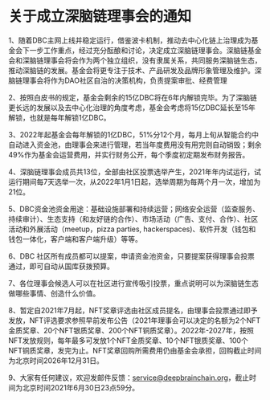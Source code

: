 # 关于成立深脑链理事会的通知

1、随着DBC主网上线并稳定运行，借鉴波卡机制，推动去中心化链上治理成为基金会下一步工作重点，经过充分酝酿和讨论，决定成立深脑链理事会。深脑链基金会和深脑链理事会将会作为两个独立组织，没有隶属关系，共同服务深脑链生态，推动深脑链的发展。基金会将更专注于技术、产品研发及品牌形象管理及维护。深脑链理事会将作为DAO社区自治的决策机构，负责提案审批、经费管理

2、按照白皮书的规定，基金会剩余的15亿DBC将在6年内解锁完毕。为了深脑链更长远的发展以及去中心化治理的角度考虑，基金会考虑将15亿DBC延长至15年解锁，也就是每年解锁1亿DBC。

3、2022年起基金会每年解锁的1亿DBC，51%分12个月，每月上旬从智能合约中自动进入资金池，由理事会来进行管理，若当年度费用没有用完则自动销毁；剩余49%作为基金会运营费用，并实行财务公开，每个季度初定期发布财务报告。

4、深脑链理事会成员共13位，全部由社区投票选举产生，2021年年内试运行，试运行期间每7天选举一次，从2022年1月1日起，选举周期为每两个月一次，增加为21位。

5、DBC资金池资金用途：基础设施部署和持续运营；网络安全运营（监查服务、持续审计）、生态支持（和友好链的合作）、市场活动（广告、支付、合作）、社区活动和外展活动（meetup，pizza parties, hackerspaces)、软件开发（钱包和钱包一体化，客户端和客户端升级）等等。

6、DBC 社区所有成员都可以提案，申请资金池资金，只要提案获得理事会投票通过，即可自动从国库获拨预算。

7、各位理事会候选人可以在社区进行宣传吸引投票，重点说明可以为深脑链生态做哪些事情、创造什么价值。

8、暂定自2021年7月起，NFT奖章评选由社区成员提名，由理事会投票通过即予发放，NFT评选要求参照早前发布公告（2021年理事会可以决定的名额为2个NFT金质奖章、20个NFT银质奖章、200个NFT铜质奖章）。2022年-2027年，按照NFT发放规则，每年最多可发放1个NFT金质奖章、10个NFT银质奖章、100个NFT铜质奖章，发完为止。NFT奖章回购所需费用仍由基金会承担，回购截止时间为北京时间2026年12月31日。

9、大家有任何建议，欢迎发邮件反馈：service@deepbrainchain.org，截止时间为北京时间2021年6月30日23点59分。
